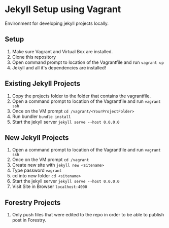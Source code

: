 Jekyll Setup using Vagrant
==============

Environment for developing jekyll projects locally.

## Setup
1. Make sure Vagrant and Virtual Box are installed.
2. Clone this repository
3. Open command prompt to location of the Vagrantfile and run ```vagrant up```
4. Jekyll and all it's dependencies are installed!

## Existing Jekyll Projects
1. Copy the projects folder to the folder that contains the vagrantfile.  
2. Open a command prompt to location of the Vagrantfile and run ```vagrant ssh```
3. Once on the VM prompt ```cd /vagrant/<YourProjectFolder>```
4. Run bundler ```bundle install```
5. Start the jekyll server ```jekyll serve --host 0.0.0.0```


## New Jekyll Projects
1.  Open a command prompt to location of the Vagrantfile and run ```vagrant ssh```
2.  Once on the VM prompt ```cd /vagrant```
3.  Create new site with ```jekyll new <sitename>```
4.	Type password ```vagrant```
5.  cd into new folder ```cd <sitename>```
6.  Start the jekyll server ```jekyll serve --host 0.0.0.0```
7.  Visit Site in Browser ```localhost:4000```

## Forestry Projects
1.  Only push files that were edited to the repo in order to be able to publish post 		in Forestry.

